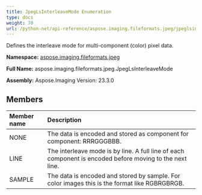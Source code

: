 ```yaml
---
title: JpegLsInterleaveMode Enumeration
type: docs
weight: 70
url: /python-net/api-reference/aspose.imaging.fileformats.jpeg/jpeglsinterleavemode/
---
```


Defines the interleave mode for multi-component (color) pixel data.

**Namespace:** [aspose.imaging.fileformats.jpeg](/imaging/python-net/api-reference/aspose.imaging.fileformats.jpeg/)

**Full Name:** aspose.imaging.fileformats.jpeg.JpegLsInterleaveMode

**Assembly:**  Aspose.Imaging Version: 23.3.0

## **Members**
|**Member name**|**Description**|
| :- | :- |
|NONE|The data is encoded and stored as component for component: RRRGGGBBB.|
|LINE|The interleave mode is by line. A full line of each component is encoded before moving to the next line.|
|SAMPLE|The data is encoded and stored by sample. For color images this is the format like RGBRGBRGB.|
